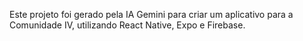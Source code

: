 Este projeto foi gerado pela IA Gemini para criar um aplicativo para a Comunidade IV, utilizando React Native, Expo e Firebase.